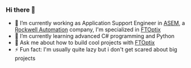 ### Hi there 👋

- 🔭 I’m currently working as Application Support Engineer in [ASEM](https://www.asem.it/it/), a [Rockwell Automation](https://www.rockwellautomation.com/en-us.html) company, I'm specialized in [FTOptix](https://www.rockwellautomation.com/en-us/products/software/factorytalk/designhub/optix.html)
- 🌱 I’m currently learning advanced C# programming and Python
- 💬 Ask me about how to build cool projects with [FTOptix](https://www.rockwellautomation.com/en-us/products/software/factorytalk/designhub/optix.html)
- ⚡ Fun fact: I'm usually quite lazy but i don't get scared about big projects
<!-- - 👯 I’m looking to collaborate on ...
- 🤔 I’m looking for help with ... 
- 📫 How to reach me: ...
- 😄 Pronouns: ... -->

